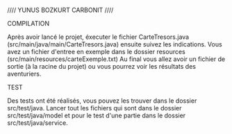 //// YUNUS BOZKURT CARBONIT ////

COMPILATION

Après avoir lancé le projet, éxecuter le fichier CarteTresors.java (src/main/java/main/CarteTresors.java)
ensuite suivez les indications.
Vous avez un fichier d'entree en exemple dans le dossier resources (src/main/resources/carteExemple.txt)
Au final vous allez avoir un fichier de sortie (à la racine du projet)
ou vous pourrez voir les résultats des aventuriers.


TEST

Des tests ont été réalisés, vous pouvez les trouver dans le dossier src/test/java.
Lancer tout les fichiers qui sont dans le dossier src/test/java/model et pour le test
d'une partie dans le dossier src/test/java/service.


